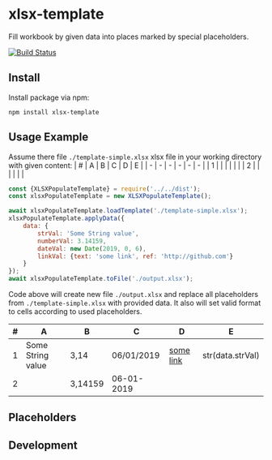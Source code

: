 # xlsx-template
Fill workbook by given data into places marked by special placeholders.

[![Build Status](https://travis-ci.org/tormozz48/xlsx-template.svg?branch=master)](https://travis-ci.org/tormozz48/xlsx-template)

## Install

Install package via npm:
```
npm install xlsx-template
```

## Usage Example
Assume there file `./template-simple.xlsx` xlsx file in your working directory with given content:
| # | A | B | C | D | E |
| - | - | - | - | - | - |
| 1 |   |   |   |   |   |
| 2 |   |   |   |   |   |

```js
const {XLSXPopulateTemplate} = require('../../dist');
const xlsxPopulateTemplate = new XLSXPopulateTemplate();

await xlsxPopulateTemplate.loadTemplate('./template-simple.xlsx');
xlsxPopulateTemplate.applyData({
    data: {
        strVal: 'Some String value',
        numberVal: 3.14159,
        dateVal: new Date(2019, 0, 6),
        linkVal: {text: 'some link', ref: 'http://github.com'}
    }
});
await xlsxPopulateTemplate.toFile('./output.xlsx');
```

Code above will create new file `./output.xlsx` and replace all placeholders from `./template-simple.xlsx` with provided data.
It also will set valid format to cells according to used placeholders.

| # | A | B | C | D | E |
| - | - | - | - | - | - |
| 1 | Some String value  | 3,14  |  06/01/2019 | [some link](http://github.com)  | str(data.strVal) |
| 2 |   | 3,14159  | 06-01-2019 |   |   |


## Placeholders

## Development
